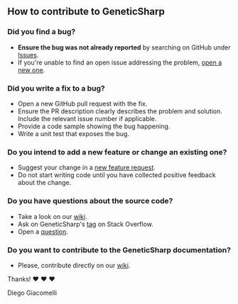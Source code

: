 ## How to contribute to GeneticSharp

### Did you find a bug?

* **Ensure the bug was not already reported** by searching on GitHub under [Issues](https://github.com/giacomelli/GeneticSharp/issues).
* If you're unable to find an open issue addressing the problem, [open a new one](https://github.com/giacomelli/GeneticSharp/issues/new?template=bug_report.md). 

### Did you write a fix to a bug?

* Open a new GitHub pull request with the fix.
* Ensure the PR description clearly describes the problem and solution. Include the relevant issue number if applicable.
* Provide a code sample showing the bug happening.
* Write a unit test that exposes the bug.


### Do you intend to add a new feature or change an existing one?

* Suggest your change in a [new feature request](https://github.com/giacomelli/GeneticSharp/issues/new?template=feature_request.md).
* Do not start writing code until you have collected positive feedback about the change. 

### Do you have questions about the source code?
* Take a look on our [wiki](https://github.com/giacomelli/GeneticSharp/wiki).
* Ask on GeneticSharp's [tag](https://stackoverflow.com/questions/tagged/geneticsharp) on Stack Overflow.
* Open a [question](https://github.com/giacomelli/GeneticSharp/issues/new?template=question.md). 

### Do you want to contribute to the GeneticSharp documentation?

* Please, contribute directly on our [wiki](https://github.com/giacomelli/GeneticSharp/wiki).

Thanks! :heart: :heart: :heart:

Diego Giacomelli